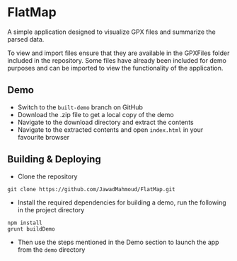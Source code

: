 # FlatMap

A simple application designed to visualize GPX files and summarize the parsed data.

To view and import files ensure that they are available in the GPXFiles folder included in the repository. Some files have already been included for demo purposes and can be imported to view the functionality of the application.

## Demo

- Switch to the `built-demo` branch on GitHub
- Download the .zip file to get a local copy of the demo
- Navigate to the download directory and extract the contents
- Navigate to the extracted contents and open `index.html` in your favourite browser

## Building & Deploying

- Clone the repository

```shell
git clone https://github.com/JawadMahmoud/FlatMap.git
```

- Install the required dependencies for building a demo, run the following in the project directory

```shell
npm install
grunt buildDemo
```

- Then use the steps mentioned in the Demo section to launch the app from the `demo` directory